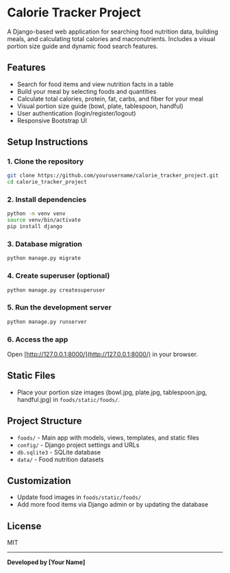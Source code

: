 # Calorie Tracker Project

A Django-based web application for searching food nutrition data, building meals, and calculating total calories and macronutrients. Includes a visual portion size guide and dynamic food search features.

## Features
- Search for food items and view nutrition facts in a table
- Build your meal by selecting foods and quantities
- Calculate total calories, protein, fat, carbs, and fiber for your meal
- Visual portion size guide (bowl, plate, tablespoon, handful)
- User authentication (login/register/logout)
- Responsive Bootstrap UI

## Setup Instructions

### 1. Clone the repository
```bash
git clone https://github.com/yourusername/calorie_tracker_project.git
cd calorie_tracker_project
```

### 2. Install dependencies
```bash
python -m venv venv
source venv/bin/activate
pip install django
```

### 3. Database migration
```bash
python manage.py migrate
```

### 4. Create superuser (optional)
```bash
python manage.py createsuperuser
```

### 5. Run the development server
```bash
python manage.py runserver
```

### 6. Access the app
Open [http://127.0.0.1:8000/](http://127.0.0.1:8000/) in your browser.

## Static Files
- Place your portion size images (bowl.jpg, plate.jpg, tablespoon.jpg, handful.jpg) in `foods/static/foods/`.

## Project Structure
- `foods/` - Main app with models, views, templates, and static files
- `config/` - Django project settings and URLs
- `db.sqlite3` - SQLite database
- `data/` - Food nutrition datasets

## Customization
- Update food images in `foods/static/foods/`
- Add more food items via Django admin or by updating the database

## License
MIT

---

**Developed by [Your Name]**

